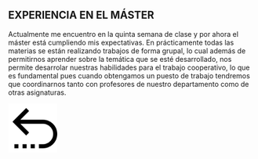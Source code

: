 
## **EXPERIENCIA EN EL MÁSTER**
Actualmente me encuentro en la quinta semana de clase y por ahora el máster está cumpliendo mis expectativas. En prácticamente todas las materias se están realizando trabajos de forma grupal, lo cual además de permitirnos aprender sobre la temática que se esté desarrollado, nos permite desarrolar nuestras habilidades para el trabajo cooperativo, lo que es fundamental pues cuando obtengamos un puesto de trabajo tendremos que coordinarnos tanto con profesores de nuestro departamento como de otras asignaturas.

<a title="Enlace" href="https://github.com/ULL-MFP-AET-2122/aprender-markdown-yeray_exposito_garcia_alu0100951844#readme"><img src="Foto_return.png" width="100" height="100"/></a>
